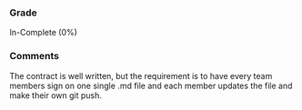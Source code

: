 ### Grade
In-Complete (0%)

### Comments

The contract is well written, but the requirement is to have every team members sign on one single .md file and each member updates the file and make their own git push. 

